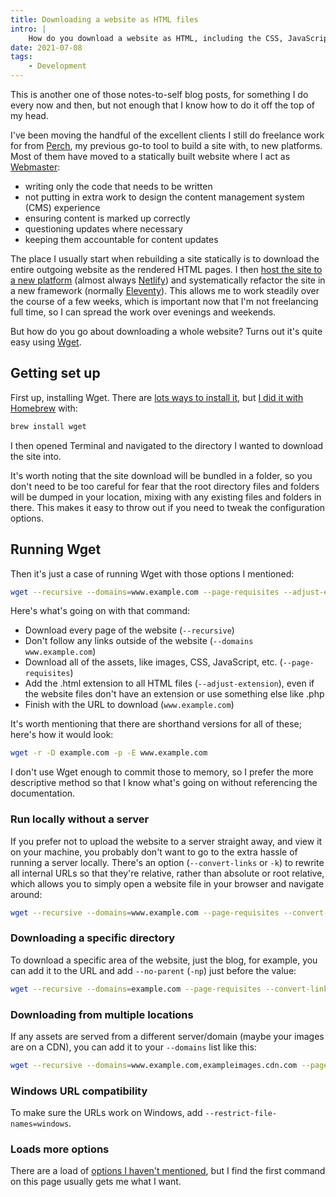 ```yaml
---
title: Downloading a website as HTML files
intro: |
    How do you download a website as HTML, including the CSS, JavaScript files, and image assets? Wget is the easiest way to do it; here's what I do.
date: 2021-07-08
tags:
    - Development
---
```


This is another one of those notes-to-self blog posts, for something I do every now and then, but not enough that I know how to do it off the top of my head.

I've been moving the handful of the excellent clients I still do freelance work for from [Perch](https://grabaperch.com), my previous go-to tool to build a site with, to new platforms. Most of them have moved to a statically built website where I act as [Webmaster](/blog/lets-make-webmasters-a-thing-again):

- writing only the code that needs to be written
- not putting in extra work to design the content management system (CMS) experience
- ensuring content is marked up correctly
- questioning updates where necessary
- keeping them accountable for content updates

The place I usually start when rebuilding a site statically is to download the entire outgoing website as the rendered HTML pages. I then [host the site to a new platform](/blog/moving-to-netlify) (almost always [Netlify](https://www.netlify.com)) and systematically refactor the site in a new framework (normally [Eleventy](https://www.11ty.dev)). This allows me to work steadily over the course of a few weeks, which is important now that I'm not freelancing full time, so I can spread the work over evenings and weekends.

But how do you go about downloading a whole website? Turns out it's quite easy using [Wget](https://www.gnu.org/software/wget/).


## Getting set up

First up, installing Wget. There are [lots ways to install it](http://wget.addictivecode.org/FrequentlyAskedQuestions.html#download), but [I did it with Homebrew](https://formulae.brew.sh/formula/wget) with:

```bash
brew install wget
```

I then opened Terminal and navigated to the directory I wanted to download the site into.

It's worth noting that the site download will be bundled in a folder, so you don't need to be too careful for fear that the root directory files and folders will be dumped in your location, mixing with any existing files and folders in there. This makes it easy to throw out if you need to tweak the configuration options.


## Running Wget

Then it's just a case of running Wget with those options I mentioned:

```bash
wget --recursive --domains=www.example.com --page-requisites --adjust-extension www.example.com
```

Here's what's going on with that command:

- Download every page of the website (`--recursive`)
- Don't follow any links outside of the website (`--domains www.example.com`)
- Download all of the assets, like images, CSS, JavaScript, etc. (`--page-requisites`)
- Add the .html extension to all HTML files (`--adjust-extension`), even if the website files don't have an extension or use something else like .php
- Finish with the URL to download (`www.example.com`)

It's worth mentioning that there are shorthand versions for all of these; here's how it would look:

```bash
wget -r -D example.com -p -E www.example.com
```

I don't use Wget enough to commit those to memory, so I prefer the more descriptive method so that I know what's going on without referencing the documentation.

### Run locally without a server

If you prefer not to upload the website to a server straight away, and view it on your machine, you probably don't want to go to the extra hassle of running a server locally. There's an option (`--convert-links` or `-k`) to rewrite all internal URLs so that they're relative, rather than absolute or root relative, which allows you to simply open a website file in your browser and navigate around:

```bash
wget --recursive --domains=www.example.com --page-requisites --convert-links --adjust-extension www.example.com
```

### Downloading a specific directory

To download a specific area of the website, just the blog, for example, you can add it to the URL and add `--no-parent` (`-np`) just before the value:

```bash
wget --recursive --domains=example.com --page-requisites --convert-links --adjust-extension --no-parent www.example.com/blog
```

### Downloading from multiple locations

If any assets are served from a different server/domain (maybe your images are on a CDN), you can add it to your `--domains` list like this:

```bash
wget --recursive --domains=www.example.com,exampleimages.cdn.com --page-requisites --convert-links --adjust-extension www.example.com
```

### Windows URL compatibility

To make sure the URLs work on Windows, add `--restrict-file-names=windows`.

### Loads more options

There are a load of [options I haven't mentioned](https://www.gnu.org/software/wget/manual/wget.html#Download-Options), but I find the first command on this page usually gets me what I want.

